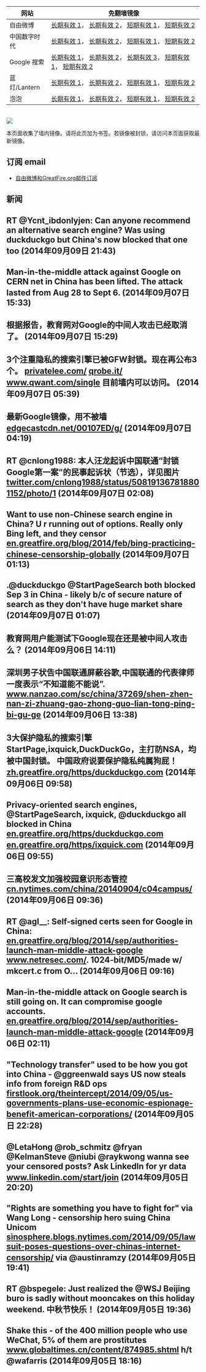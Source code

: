 <table>
    <thead>
        <tr>
            <th>网站</th>
            <th>免翻墙镜像</th>
        </tr>
    </thead>
    <tbody>    
        <tr>
            <td>自由微博</td>
            <td>            
                <a href="https://a248.e.akamai.net/f/1/1/1/dci.download.akamai.com/35985/159415/1/f/" target="_BLANK">长期有效 1</a>，            
                <a href="https://objects.dreamhost.com/freeweibo/index.html" target="_BLANK">长期有效 2</a>，            
                <a href="https://fw2.azurewebsites.net" target="_BLANK">短期有效 1</a>，            
                <a href="https://d1stdkq55ggsv7.cloudfront.net" target="_BLANK">短期有效 2</a>
            </td>
        </tr>    
        <tr>
            <td>中国数字时代</td>
            <td>            
                <a href="https://a248.e.akamai.net/f/1/1/1/dci.download.akamai.com/35985/159415/1/c/" target="_BLANK">长期有效 1</a>，            
                <a href="https://objects.dreamhost.com/cdt/index.html" target="_BLANK">长期有效 2</a>，            
                <a href="https://1ff2d.azurewebsites.net" target="_BLANK">短期有效 1</a>，            
                <a href="https://d29jekp4emy41a.cloudfront.net" target="_BLANK">短期有效 2</a>
            </td>
        </tr>    
        <tr>
            <td>Google 搜索</td>
            <td>            
                <a href="https://edgecastcdn.net/00107ED/g/" target="_BLANK">长期有效 1</a>，            
                <a href="https://a248.e.akamai.net/f/1/1/1/dci.download.akamai.com/35985/159415/1/g/" target="_BLANK">长期有效 2</a>，            
                <a href="https://objects.dreamhost.com/goo/index.html" target="_BLANK">长期有效 3</a>，            
                <a href="https://865ba.azurewebsites.net" target="_BLANK">短期有效 1</a>，            
                <a href="https://d3vv89cvqbrqlq.cloudfront.net" target="_BLANK">短期有效 2</a>
            </td>
        </tr>    
        <tr>
            <td>蓝灯/Lantern</td>
            <td>            
                <a href="https://a248.e.akamai.net/f/1/1/1/dci.download.akamai.com/35985/159415/1/l/" target="_BLANK">长期有效 1</a>，            
                <a href="https://objects.dreamhost.com/lantern/index.html" target="_BLANK">长期有效 2</a>，            
                <a href="https://lantern1.azurewebsites.net" target="_BLANK">短期有效 1</a>，            
                <a href="https://dx1djqjpnvurw.cloudfront.net" target="_BLANK">短期有效 2</a>
            </td>
        </tr>    
        <tr>
            <td>泡泡</td>
            <td>            
                <a href="https://a248.e.akamai.net/f/1/1/1/dci.download.akamai.com/35985/159415/1/p/" target="_BLANK">长期有效 1</a>，            
                <a href="https://objects.dreamhost.com/paopao/index.html" target="_BLANK">长期有效 2</a>，            
                <a href="https://paopao1.azurewebsites.net" target="_BLANK">短期有效 1</a>，            
                <a href="https://d19ysv8o6fv16v.cloudfront.net" target="_BLANK">短期有效 2</a>
            </td>
        </tr>
    </tbody>
</table>
<br/>
<img src="https://raw.githubusercontent.com/greatfire/z/master/logos.gif" />

本页面收集了墙内镜像。请将此页加为书签。若镜像被封锁，请访问本页面获取最新镜像。

## 订阅 email
* <a href="https://b.us7.list-manage.com/subscribe?u=854fca58782082e0cbdf204a0&id=c78949b93c">自由微博和GreatFire.org邮件订阅</a>
    
## 新闻
RT @Ycnt_ibdonlyjen: Can anyone recommend an alternative search engine?  Was using duckduckgo but China's now blocked that one too (2014年09月09日 21:43)
 ---
Man-in-the-middle attack against Google on CERN net in China has been lifted. The attack lasted from Aug 28 to Sept 6. (2014年09月07日 15:33)
 ---
根据报告，教育网对Google的中间人攻击已经取消了。 (2014年09月07日 15:29)
 ---
3个注重隐私的搜索引擎已被GFW封锁。现在再公布3个。 <a href="https://privatelee.com/" target="_BLANK">privatelee.com/</a> <a href="https://qrobe.it/" target="_BLANK">qrobe.it/</a> <a href="https://www.qwant.com/single" target="_BLANK">www.qwant.com/single</a> 目前墙内可以访问。 (2014年09月07日 05:39)
 ---
最新Google镜像，用不被墙 <a href="https://edgecastcdn.net/00107ED/g/" target="_BLANK">edgecastcdn.net/00107ED/g/</a> (2014年09月07日 04:19)
 ---
RT @cnlong1988: 本人汪龙起诉中国联通“封锁Google第一案”的民事起诉状（节选），详见图片 <a href="https://twitter.com/cnlong1988/status/508191367818801152/photo/1" target="_BLANK">twitter.com/cnlong1988/status/508191367818801152/photo/1</a> (2014年09月07日 02:08)
 ---
Want to use non-Chinese search engine in China? U r running out of options. Really only Bing left, and they censor <a href="https://en.greatfire.org/blog/2014/feb/bing-practicing-chinese-censorship-globally" target="_BLANK">en.greatfire.org/blog/2014/feb/bing-practicing-chinese-censorship-globally</a> (2014年09月07日 01:13)
 ---
.@duckduckgo @StartPageSearch both blocked Sep 3 in China - likely b/c of secure nature of search as they don't have huge market share (2014年09月07日 01:07)
 ---
教育网用户能测试下Google现在还是被中间人攻击么？ (2014年09月06日 14:11)
 ---
深圳男子状告中国联通屏蔽谷歌,中国联通的代表律师一度表示“不知道能不能说”.  <a href="http://www.nanzao.com/sc/china/37269/shen-zhen-nan-zi-zhuang-gao-zhong-guo-lian-tong-ping-bi-gu-ge#0-tsina-1-19971-397232819ff9a47a7b7e80a40613cfe1" target="_BLANK">www.nanzao.com/sc/china/37269/shen-zhen-nan-zi-zhuang-gao-zhong-guo-lian-tong-ping-bi-gu-ge</a> (2014年09月06日 13:38)
 ---
3大保护隐私的搜索引擎StartPage,ixquick,DuckDuckGo，主打防NSA，均被中国封锁。 中国政府说要保护隐私纯属狗屁！ <a href="https://zh.greatfire.org/https/duckduckgo.com" target="_BLANK">zh.greatfire.org/https/duckduckgo.com</a> (2014年09月06日 09:58)
 ---
Privacy-oriented search engines, @StartPageSearch, ixquick, @duckduckgo all blocked in China <a href="https://en.greatfire.org/https/duckduckgo.com" target="_BLANK">en.greatfire.org/https/duckduckgo.com</a> <a href="https://en.greatfire.org/https/ixquick.com" target="_BLANK">en.greatfire.org/https/ixquick.com</a> (2014年09月06日 09:55)
 ---
三高校发文加强校园意识形态管控 <a href="http://cn.nytimes.com/china/20140904/c04campus/" target="_BLANK">cn.nytimes.com/china/20140904/c04campus/</a> (2014年09月06日 09:36)
 ---
RT @agl__: Self-signed certs seen for Google in China: <a href="https://en.greatfire.org/blog/2014/sep/authorities-launch-man-middle-attack-google" target="_BLANK">en.greatfire.org/blog/2014/sep/authorities-launch-man-middle-attack-google</a> <a href="http://www.netresec.com/?page=Blog&month=2014-09&post=Analysis-of-Chinese-MITM-on-Google" target="_BLANK">www.netresec.com/</a>. 1024-bit/MD5/made w/ mkcert.c from O… (2014年09月06日 09:16)
 ---
Man-in-the-middle attack on Google search is still going on. It can compromise google accounts. 
<a href="https://en.greatfire.org/blog/2014/sep/authorities-launch-man-middle-attack-google" target="_BLANK">en.greatfire.org/blog/2014/sep/authorities-launch-man-middle-attack-google</a> (2014年09月06日 02:11)
 ---
"Technology transfer" used to be how you got into China - @ggreenwald says US now steals info from foreign R&amp;D ops  <a href="https://firstlook.org/theintercept/2014/09/05/us-governments-plans-use-economic-espionage-benefit-american-corporations/" target="_BLANK">firstlook.org/theintercept/2014/09/05/us-governments-plans-use-economic-espionage-benefit-american-corporations/</a> (2014年09月05日 22:28)
 ---
@LetaHong @rob_schmitz @fryan @KelmanSteve @niubi @raykwong wanna see your censored posts? Ask LinkedIn for yr data <a href="https://www.linkedin.com/start/join?trk=login_reg_redirect&session_redirect=https%3A%2F%2Fwww.linkedin.com%2Fsettings%2Fdata-export-page" target="_BLANK">www.linkedin.com/start/join</a> (2014年09月05日 20:20)
 ---
"Rights are something you have to fight for" via Wang Long - censorship hero suing China Unicom <a href="http://sinosphere.blogs.nytimes.com/2014/09/05/lawsuit-poses-questions-over-chinas-internet-censorship/?smid=tw-share" target="_BLANK">sinosphere.blogs.nytimes.com/2014/09/05/lawsuit-poses-questions-over-chinas-internet-censorship/</a> via @austinramzy (2014年09月05日 19:41)
 ---
RT @bspegele: Just realized the @WSJ Beijing buro is sadly without mooncakes on this holiday weekend. 中秋节快乐！ (2014年09月05日 19:36)
 ---
Shake this - of the 400 million people who use WeChat, 5% of them are prostitutes <a href="http://www.globaltimes.cn/content/874985.shtml" target="_BLANK">www.globaltimes.cn/content/874985.shtml</a> h/t @wafarris (2014年09月05日 18:16)
 ---
